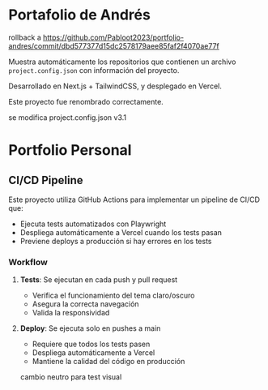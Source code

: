 # Portafolio de Andrés

rollback a https://github.com/Pabloot2023/portfolio-andres/commit/dbd577377d15dc2578179aee85faf2f4070ae77f

Muestra automáticamente los repositorios que contienen un archivo `project.config.json` con información del proyecto.

Desarrollado en Next.js + TailwindCSS, y desplegado en Vercel.

Este proyecto fue renombrado correctamente.

se modifica project.config.json v3.1

# Portfolio Personal

## CI/CD Pipeline

Este proyecto utiliza GitHub Actions para implementar un pipeline de CI/CD que:

- Ejecuta tests automatizados con Playwright
- Despliega automáticamente a Vercel cuando los tests pasan
- Previene deploys a producción si hay errores en los tests

### Workflow

1. **Tests**: Se ejecutan en cada push y pull request
   - Verifica el funcionamiento del tema claro/oscuro
   - Asegura la correcta navegación
   - Valida la responsividad

2. **Deploy**: Se ejecuta solo en pushes a main
   - Requiere que todos los tests pasen
   - Despliega automáticamente a Vercel
   - Mantiene la calidad del código en producción

   cambio neutro para test visual
